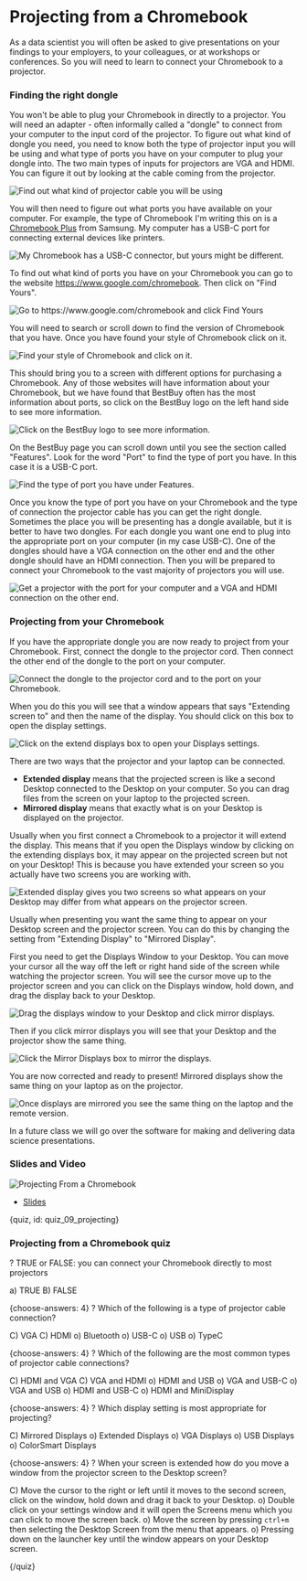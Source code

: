 # Projecting from a Chromebook

As a data scientist you will often be asked to give presentations on your findings to your employers, to your colleagues, or at workshops or conferences. So you will need to learn to connect your Chromebook to a projector. 


### Finding the right dongle

You won't be able to plug your Chromebook in directly to a projector. You will need an adapter - often informally called a "dongle" to connect from your computer to the input cord of the projector. To figure out what kind of dongle you need, you need to know both the type of projector input you will be using and what type of ports you have on your computer to plug your dongle into. The two main types of inputs for projectors are VGA and HDMI. You can figure it out by looking at the cable coming from the projector. 

![Find out what kind of projector cable you will be using ](images/09_projecting/09_chromebookintro_projecting-1.png)


You will then need to figure out what ports you have available on your computer. For example, the type of Chromebook I'm writing this on is a [Chromebook Plus](https://www.samsung.com/us/computing/chromebooks/12-14/xe513c24-k01us-xe513c24-k01us/) from Samsung. My computer has a USB-C port for connecting external devices like printers. 

![My Chromebook has a USB-C connector, but yours might be different. ](images/09_projecting/09_chromebookintro_projecting-2.png)


To find out what kind of ports you have on your Chromebook you can go to the website https://www.google.com/chromebook. Then click on "Find Yours". 

![Go to https://www.google.com/chromebook and click Find Yours ](images/09_projecting/09_chromebookintro_projecting-3.png)

You will need to search or scroll down to find the version of Chromebook that you have. Once you have found your style of Chromebook click on it. 


![Find your style of Chromebook and click on it. ](images/09_projecting/09_chromebookintro_projecting-4.png)


This should bring you to a screen with different options for purchasing a Chromebook. Any of those websites will have information about your Chromebook, but we have found that BestBuy often has the most information about ports, so click on the BestBuy logo on the left hand side to see more information. 

![Click on the BestBuy logo to see more information. ](images/09_projecting/09_chromebookintro_projecting-5.png)

On the BestBuy page you can scroll down until you see the section called "Features". Look for the word "Port" to find the type of port you have. In this case it is a USB-C port. 

![Find the type of port you have under Features. ](images/09_projecting/09_chromebookintro_projecting-6.png)

Once you know the type of port you have on your Chromebook and the type of connection the projector cable has you can get the right dongle. Sometimes the place you will be presenting has a dongle available, but it is better to have two dongles. For each dongle you want one end to plug into the appropriate port on your computer (in my case USB-C). One of the dongles should have a VGA connection on the other end and the other dongle should have an HDMI connection. Then you will be prepared to connect your Chromebook to the vast majority of projectors you will use. 

![Get a projector with the port for your computer and a VGA and HDMI connection on the other end. ](images/09_projecting/09_chromebookintro_projecting-7.png)





### Projecting from your Chromebook

If you have the appropriate dongle you are now ready to project from your Chromebook. First, connect the dongle to the projector cord. Then connect the other end of the dongle to the port on your computer. 


![Connect the dongle to the projector cord and to the port on your Chromebook. ](images/09_projecting/09_chromebookintro_projecting-8.png)


When you do this you will see that a window appears that says "Extending screen to" and then the name of the display. You should click on this box to open the display settings. 

![Click on the extend displays box to open your Displays settings. ](images/09_projecting/09_chromebookintro_projecting-9.png)


There are two ways that the projector and your laptop can be connected.

* __Extended display__ means that the projected screen is like a second Desktop connected to the Desktop on your computer. So you can drag files from the screen on your laptop to the projected screen.
* __Mirrored display__ means that exactly what is on your Desktop is displayed on the projector.

Usually when you first connect a Chromebook to a projector it will extend the display. This means that if you open the Displays window by clicking on the extending displays box, it may appear on the projected screen but not on your Desktop! This is because you have extended your screen so you actually have two screens you are working with. 


![Extended display gives you two screens so what appears on your Desktop may differ from what appears on the projector screen. ](images/09_projecting/09_chromebookintro_projecting-10.png)


Usually when presenting you want the same thing to appear on your Desktop screen and the projector screen. You can do this by changing the setting from "Extending Display" to "Mirrored Display".

First you need to get the Displays Window to your Desktop. You can move your cursor all the way off the left or right hand side of the screen while watching the projector screen. You will see the cursor move up to the projector screen and you can click on the Displays window, hold down, and drag the display back to your Desktop. 

![Drag the displays window to your Desktop and click mirror displays. ](images/09_projecting/09_chromebookintro_projecting-11.png)

Then if you click mirror displays you will see that your Desktop and the projector show the same thing.

![Click the Mirror Displays box to mirror the displays. ](images/09_projecting/09_chromebookintro_projecting-12.png)


You are now corrected and ready to present! Mirrored displays show the same thing on your laptop as on the projector. 

![Once displays are mirrored you see the same thing on the laptop and the remote version.  ](images/09_projecting/09_chromebookintro_projecting-13.png)

In a future class we will go over the software for making and delivering data science presentations. 



### Slides and Video

![Projecting From a Chromebook](https://www.youtube.com/watch?v=oiXBo6Qf9YQ)

* [Slides](https://docs.google.com/presentation/d/1c4diFFLIkAqYE4EIbI6mZAYLc8zOPMwLEiczFMMM2nQ/edit?usp=sharing)

{quiz, id: quiz_09_projecting}

### Projecting from a Chromebook quiz

? TRUE or FALSE: you can connect your Chromebook directly to most projectors

a) TRUE
B) FALSE

{choose-answers: 4}
? Which of the following is a type of projector cable connection?

C) VGA
C) HDMI
o) Bluetooth
o) USB-C
o) USB
o) TypeC

{choose-answers: 4}
? Which of the following are the most common types of projector cable connections? 

C) HDMI and VGA
C) VGA and HDMI
o) HDMI and USB
o) VGA and USB-C
o) VGA and USB
o) HDMI and USB-C
o) HDMI and MiniDisplay

{choose-answers: 4}
? Which display setting is most appropriate for projecting?

C) Mirrored Displays
o) Extended Displays
o) VGA Displays
o) USB Displays
o) ColorSmart Displays

{choose-answers: 4}
? When your screen is extended how do you move a window from the projector screen to the Desktop screen?

C) Move the cursor to the right or left until it moves to the second screen, click on the window, hold down and drag it back to your Desktop. 
o) Double click on your settings window and it will open the Screens menu which you can click to move the screen back. 
o) Move the screen by pressing `ctrl+m` then selecting the Desktop Screen from the menu that appears. 
o) Pressing down on the launcher key until the window appears on your Desktop screen. 


{/quiz}

